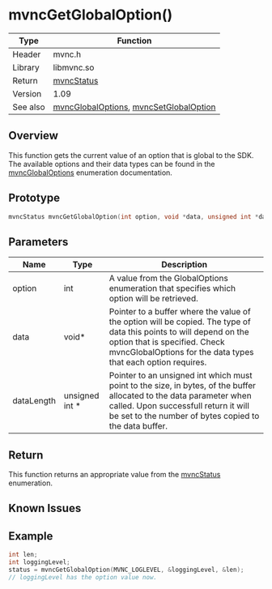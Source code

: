
# mvncGetGlobalOption()

Type|Function
------------ | -------------
Header|mvnc.h
Library| libmvnc.so
Return|[mvncStatus](mvncStatus.md)
Version|1.09
See also|[mvncGlobalOptions](mvncGlobalOptions.md), [mvncSetGlobalOption](mvncSetGlobalOption.md)

## Overview
This function gets the current value of an option that is global to the SDK.  The available options and their data types can be found in the [mvncGlobalOptions](mvncGlobalOptions.md) enumeration documentation.

## Prototype

```C
mvncStatus mvncGetGlobalOption(int option, void *data, unsigned int *datalength);
```
## Parameters

Name|Type|Description
----|----|-----------
option|int|A value from the GlobalOptions enumeration that specifies which option will be retrieved.
data|void\*|Pointer to a buffer where the value of the option will be copied.  The type of data this points to will depend on the option that is specified.  Check mvncGlobalOptions for the data types that each option requires.
dataLength|unsigned int \*| Pointer to an unsigned int which must point to the size, in bytes, of the buffer allocated to the data parameter when called.  Upon successfull return it will be set to the number of bytes copied to the data buffer.

## Return
This function returns an appropriate value from the [mvncStatus](mvncStatus.md) enumeration.

## Known Issues

## Example
```C
int len;
int loggingLevel;
status = mvncGetGlobalOption(MVNC_LOGLEVEL, &loggingLevel, &len);
// loggingLevel has the option value now.
```
